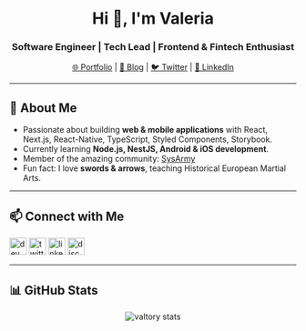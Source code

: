 <h1 align="center">Hi 👋, I'm Valeria</h1>
<h3 align="center">Software Engineer | Tech Lead | Frontend & Fintech Enthusiast</h3>

<p align="center">
  <a href="https://valtory.dev" target="_blank">🌐 Portfolio</a> |
  <a href="https://dev.to/valtory" target="_blank">📝 Blog</a> |
  <a href="https://twitter.com/valtorydev" target="_blank">🐦 Twitter</a> |
  <a href="https://linkedin.com/in/valeria-ibanez" target="_blank">💼 LinkedIn</a>
</p>

---

## 🔭 About Me
- Passionate about building **web & mobile applications** with React, Next.js, React-Native, TypeScript, Styled Components, Storybook.
- Currently learning **Node.js, NestJS, Android & iOS development**.
- Member of the amazing community: [SysArmy](https://sysarmy.com/en/)
- Fun fact: I love **swords & arrows**, teaching Historical European Martial Arts.


---

## 📫 Connect with Me
<p align="left">
  <a href="https://dev.to/valtory" target="_blank"><img src="https://d2fltix0v2e0sb.cloudfront.net/dev-black.png" alt="dev" height="30"/></a>
  <a href="https://twitter.com/valtorydev" target="_blank"><img src="https://raw.githubusercontent.com/rahuldkjain/github-profile-readme-generator/master/src/images/icons/Social/twitter.svg" alt="twitter" height="30"/></a>
  <a href="https://linkedin.com/in/valeria-ibanez" target="_blank"><img src="https://raw.githubusercontent.com/rahuldkjain/github-profile-readme-generator/master/src/images/icons/Social/linked-in-alt.svg" alt="linkedin" height="30"/></a>
  <a href="https://discord.gg/8RYYGhuA" target="_blank"><img src="https://raw.githubusercontent.com/rahuldkjain/github-profile-readme-generator/master/src/images/icons/Social/discord.svg" alt="discord" height="30"/></a>
</p>

---

## 📊 GitHub Stats
<p align="center">
  <img src="https://github-readme-stats.vercel.app/api/top-langs?username=valtory&show_icons=true&locale=en&layout=compact" alt="valtory stats"/>
</p>
